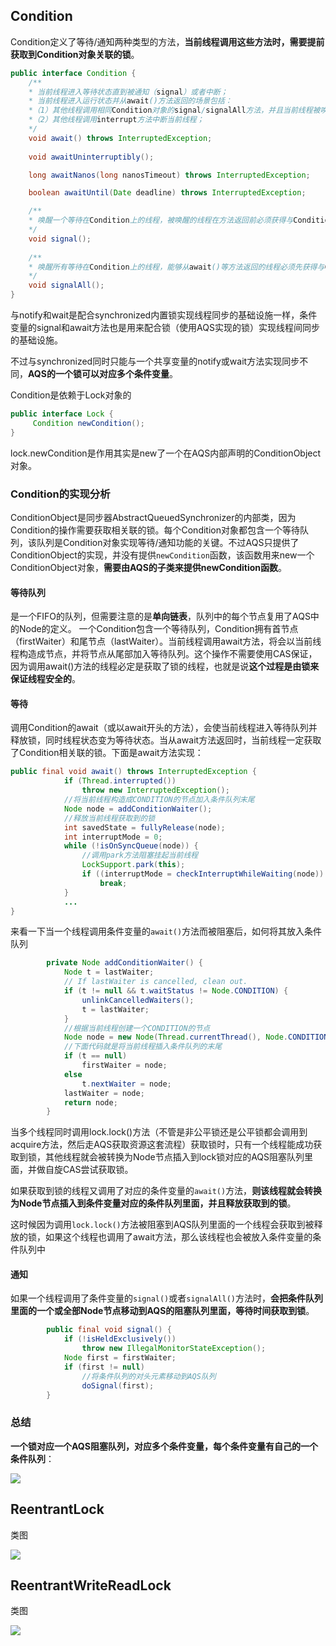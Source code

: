 ## Condition

Condition定义了等待/通知两种类型的方法，**当前线程调用这些方法时，需要提前获取到Condition对象关联的锁**。

~~~java
public interface Condition {
	/**
	* 当前线程进入等待状态直到被通知（signal）或者中断；
	* 当前线程进入运行状态并从await()方法返回的场景包括：
	*（1）其他线程调用相同Condition对象的signal/signalAll方法，并且当前线程被唤醒；		
	*（2）其他线程调用interrupt方法中断当前线程；
	*/
    void await() throws InterruptedException;
    
    void awaitUninterruptibly();

    long awaitNanos(long nanosTimeout) throws InterruptedException;

    boolean awaitUntil(Date deadline) throws InterruptedException;

    /**
    * 唤醒一个等待在Condition上的线程，被唤醒的线程在方法返回前必须获得与Condition对象关联的锁
    */
    void signal();
	
    /**
    * 唤醒所有等待在Condition上的线程，能够从await()等方法返回的线程必须先获得与Condition对象关联的锁
    */
    void signalAll();
}
~~~

与notify和wait是配合synchronized内置锁实现线程同步的基础设施一样，条件变量的signal和await方法也是用来配合锁（使用AQS实现的锁）实现线程间同步的基础设施。

不过与synchronized同时只能与一个共享变量的notify或wait方法实现同步不同，**AQS的一个锁可以对应多个条件变量**。

Condition是依赖于Lock对象的

~~~java
public interface Lock {
     Condition newCondition();
}
~~~

lock.newCondition是作用其实是new了一个在AQS内部声明的ConditionObject对象。

### Condition的实现分析

​	ConditionObject是同步器AbstractQueuedSynchronizer的内部类，因为Condition的操作需要获取相关联的锁。每个Condition对象都包含一个等待队列，该队列是Condition对象实现等待/通知功能的关键。不过AQS只提供了ConditionObject的实现，并没有提供`newCondition`函数，该函数用来new一个ConditionObject对象，**需要由AQS的子类来提供newCondition函数**。

#### 等待队列

​	是一个FIFO的队列，但需要注意的是**单向链表**，队列中的每个节点复用了AQS中的Node的定义。	一个Condition包含一个等待队列，Condition拥有首节点（firstWaiter）和尾节点（lastWaiter）。当前线程调用await方法，将会以当前线程构造成节点，并将节点从尾部加入等待队列。这个操作不需要使用CAS保证，因为调用await()方法的线程必定是获取了锁的线程，也就是说**这个过程是由锁来保证线程安全的**。

#### 等待

​	调用Condition的await（或以await开头的方法），会使当前线程进入等待队列并释放锁，同时线程状态变为等待状态。当从await方法返回时，当前线程一定获取了Condition相关联的锁。下面是await方法实现：

~~~java
public final void await() throws InterruptedException {
            if (Thread.interrupted())
                throw new InterruptedException();
            //将当前线程构造成CONDITION的节点加入条件队列末尾
            Node node = addConditionWaiter();
            //释放当前线程获取到的锁
            int savedState = fullyRelease(node);
            int interruptMode = 0;
            while (!isOnSyncQueue(node)) {
                //调用park方法阻塞挂起当前线程
                LockSupport.park(this);
                if ((interruptMode = checkInterruptWhileWaiting(node)) != 0)
                    break;
            }
    		...
}
~~~

来看一下当一个线程调用条件变量的`await()`方法而被阻塞后，如何将其放入条件队列

~~~java
        private Node addConditionWaiter() {
            Node t = lastWaiter;
            // If lastWaiter is cancelled, clean out.
            if (t != null && t.waitStatus != Node.CONDITION) {
                unlinkCancelledWaiters();
                t = lastWaiter;
            }
            //根据当前线程创建一个CONDITION的节点
            Node node = new Node(Thread.currentThread(), Node.CONDITION);
            //下面代码就是将当前线程插入条件队列的末尾
            if (t == null)
                firstWaiter = node;
            else
                t.nextWaiter = node;
            lastWaiter = node;
            return node;
        }
~~~

​	当多个线程同时调用lock.lock()方法（不管是非公平锁还是公平锁都会调用到acquire方法，然后走AQS获取资源这套流程）获取锁时，只有一个线程能成功获取到锁，其他线程就会被转换为Node节点插入到lock锁对应的AQS阻塞队列里面，并做自旋CAS尝试获取锁。

​	如果获取到锁的线程又调用了对应的条件变量的`await()`方法，**则该线程就会转换为Node节点插入到条件变量对应的条件队列里面，并且释放获取到的锁**。

​	这时候因为调用`lock.lock()`方法被阻塞到AQS队列里面的一个线程会获取到被释放的锁，如果这个线程也调用了await方法，那么该线程也会被放入条件变量的条件队列中

#### 通知

​	如果一个线程调用了条件变量的`signal()`或者`signalAll()`方法时，**会把条件队列里面的一个或全部Node节点移动到AQS的阻塞队列里面，等待时间获取到锁**。

~~~java
        public final void signal() {
            if (!isHeldExclusively())
                throw new IllegalMonitorStateException();
            Node first = firstWaiter;
            if (first != null)
                //将条件队列的对头元素移动到AQS队列
                doSignal(first);
        }
~~~

### 总结

**一个锁对应一个AQS阻塞队列，对应多个条件变量，每个条件变量有自己的一个条件队列**：

![](https://z3.ax1x.com/2021/08/15/f2FJqf.png)

## ReentrantLock

类图

![](https://s3.ax1x.com/2020/12/24/rgwonI.png)

## ReentrantWriteReadLock

类图

![](https://s3.ax1x.com/2020/12/24/rgrOZn.png)